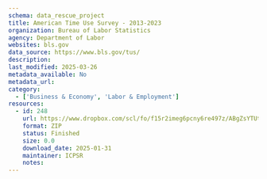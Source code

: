 ```yaml
---
schema: data_rescue_project 
title: American Time Use Survey - 2013-2023
organization: Bureau of Labor Statistics
agency: Department of Labor
websites: bls.gov
data_source: https://www.bls.gov/tus/
description: 
last_modified: 2025-03-26
metadata_available: No
metadata_url: 
category:
  - ['Business & Economy', 'Labor & Employment'] 
resources:
  - id: 248
    url: https://www.dropbox.com/scl/fo/f15r2imeg6pcny6re497z/ABgZsYTUtMhEZo4vOJuU1-c/American%20Time%20Use%20Survey?rlkey=ey7kaoodi540d66s6kfvnqjn5&subfolder_nav_tracking=1&st=yor4g4l4&dl=0
    format: ZIP
    status: Finished
    size: 0.0
    download_date: 2025-01-31
    maintainer: ICPSR
    notes: 
---
```


